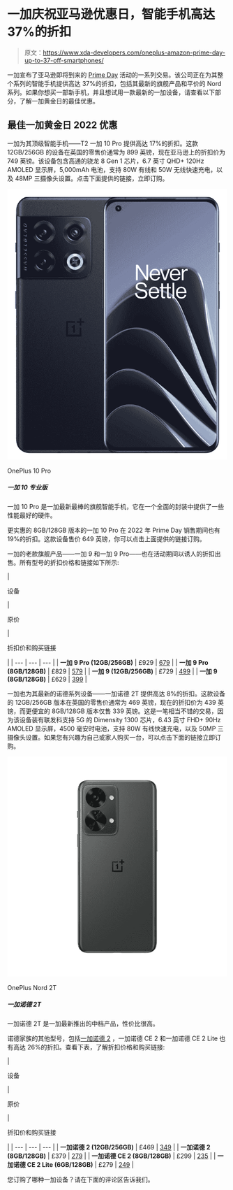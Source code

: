# 一加庆祝亚马逊优惠日，智能手机高达 37%的折扣

> 原文：<https://www.xda-developers.com/oneplus-amazon-prime-day-up-to-37-off-smartphones/>

一加宣布了亚马逊即将到来的 [Prime Day](https://www.xda-developers.com/amazon-prime-day/) 活动的一系列交易。该公司正在为其整个系列的智能手机提供高达 37%的折扣，包括其最新的旗舰产品和平价的 Nord 系列。如果你想买一部新手机，并且想试用一款最新的一加设备，请查看以下部分，了解一加黄金日的最佳优惠。

## 最佳一加黄金日 2022 优惠

一加为其顶级智能手机——T2 一加 10 Pro 提供高达 17%的折扣。这款 12GB/256GB 的设备在英国的零售价通常为 899 英镑，现在亚马逊上的折扣价为 749 英镑。该设备包含高通的骁龙 8 Gen 1 芯片，6.7 英寸 QHD+ 120Hz AMOLED 显示屏，5,000mAh 电池，支持 80W 有线和 50W 无线快速充电，以及 48MP 三摄像头设置。点击下面提供的链接，立即订购。

 <picture>![It's tough to go wrong with the OnePlus 10 Pro as it's the safer device to pick if you're not ready to handle a foldable just yet.](img/9dc126857bc033f46296ef6f58548953.png)</picture> 

OnePlus 10 Pro

##### 一加 10 专业版

一加 10 Pro 是一加最新最棒的旗舰智能手机，它在一个全面的封装中提供了一些性能最好的硬件。

更实惠的 8GB/128GB 版本的一加 10 Pro 在 2022 年 Prime Day 销售期间也有 19%的折扣。这款设备售价 649 英镑，你可以点击上面提供的链接订购。

一加的老款旗舰产品——一加 9 和一加 9 Pro——也在活动期间以诱人的折扣出售。所有型号的折扣价格和链接如下所示:

| 

设备

 | 

原价

 | 

折扣价和购买链接

 |
| --- | --- | --- |
| **一加 9 Pro (12GB/256GB)** | £929 | [679](https://www.amazon.co.uk/OnePlus-SIM-Free-Smartphone-Hasselblad-Camera-Stellar-Black/dp/B08V1JLTRN/?tag=xdadevelopers-21) |
| **一加 9 Pro (8GB/128GB)** | £829 | [579](https://www.amazon.co.uk/OnePlus-SIM-Free-Smartphone-Hasselblad-Camera-Stellar-Black/dp/B08V1CSJXZ/?tag=xdadevelopers-21) |
| **一加 9 (12GB/256GB)** | £729 | [499](https://www.amazon.co.uk/OnePlus-SIM-Free-Smartphone-Hasselblad-Camera-Astral-Black/dp/B08V1B9M5V/?tag=xdadevelopers-21) |
| **一加 9 (8GB/128GB)** | £629 | [399](https://www.amazon.co.uk/OnePlus-SIM-Free-Smartphone-Hasselblad-Camera-Astral-Black/dp/B08V1QNZW3/?tag=xdadevelopers-21) |

一加也为其最新的诺德系列设备——一加诺德 2T 提供高达 8%的折扣。这款设备的 12GB/256GB 版本在英国的零售价通常为 469 英镑，现在的折扣价为 439 英镑，而更便宜的 8GB/128GB 版本仅售 339 英镑。这是一笔相当不错的交易，因为该设备装有联发科支持 5G 的 Dimensity 1300 芯片，6.43 英寸 FHD+ 90Hz AMOLED 显示屏，4500 毫安时电池，支持 80W 有线快速充电，以及 50MP 三摄像头设置。如果您有兴趣为自己或家人购买一台，可以点击下面的链接立即订购。

 <picture>![The OnePlus Nord 2T is the latest mid-range offering from OnePlus, packing a lot of punch for the price.](img/4620c8bc4597ee77030bc01b034e5948.png)</picture> 

OnePlus Nord 2T

##### 一加诺德 2T

一加诺德 2T 是一加最新推出的中档产品，性价比很高。

诺德家族的其他型号，包括[一加诺德 2](https://www.xda-developers.com/oneplus-nord-2-review/) ，一加诺德 CE 2 和一加诺德 CE 2 Lite 也有高达 26%的折扣。查看下表，了解折扣价格和购买链接:

| 

设备

 | 

原价

 | 

折扣价和购买链接

 |
| --- | --- | --- |
| **一加诺德 2 (12GB/256GB)** | £469 | [349](https://www.amazon.co.uk/OnePlus-Nord-5G-UK-Smartphone-Grey-Sierra/dp/B096B1GZKK/?tag=xdadevelopers-21) |
| **一加诺德 2 (8GB/128GB)** | £379 | [279](https://www.amazon.co.uk/OnePlus-Nord-5G-UK-Smartphone-Grey-Sierra/dp/B096B3CKXV/?tag=xdadevelopers-21) |
| **一加诺德 CE 2 (8GB/128GB)** | £299 | [235](https://www.amazon.co.uk/OnePlus-Nord-128GB-Storage-Bahama-Blue/dp/B07XY5277X/?tag=xdadevelopers-21) |
| **一加诺德 CE 2 Lite (6GB/128GB)** | £279 | [249](https://www.amazon.co.uk/OnePlus-Nord-CE-Lite-Smartphone/dp/B09WVJ28GJ?tag=xdadevelopers-21) |

您订购了哪种一加设备？请在下面的评论区告诉我们。